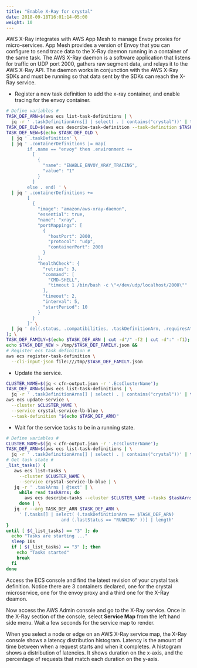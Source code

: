 ```yaml
---
title: "Enable X-Ray for crystal"
date: 2018-09-18T16:01:14-05:00
weight: 10
---
```


AWS X-Ray integrates with AWS App Mesh to manage Envoy proxies for micro-services. App Mesh provides a version of Envoy that you can configure to send trace data to the X-Ray daemon running in a container of the same task. The AWS X-Ray daemon is a software application that listens for traffic on UDP port 2000, gathers raw segment data, and relays it to the AWS X-Ray API. The daemon works in conjunction with the AWS X-Ray SDKs and must be running so that data sent by the SDKs can reach the X-Ray service.

* Register a new task definition to add the x-ray container, and enable tracing for the envoy container.

```bash
# Define variables #
TASK_DEF_ARN=$(aws ecs list-task-definitions | \
  jq -r ' .taskDefinitionArns[] | select( . | contains("crystal"))' | tail -1)
TASK_DEF_OLD=$(aws ecs describe-task-definition --task-definition $TASK_DEF_ARN);
TASK_DEF_NEW=$(echo $TASK_DEF_OLD \
  | jq ' .taskDefinition' \
  | jq ' .containerDefinitions |= map(
        if .name == "envoy" then .environment +=
          [
            {
              "name": "ENABLE_ENVOY_XRAY_TRACING",
              "value": "1"
            }
          ]
        else . end) ' \
  | jq ' .containerDefinitions += 
        [
          {
            "image": "amazon/aws-xray-daemon",
            "essential": true,
            "name": "xray",
            "portMappings": [
              {
                "hostPort": 2000,
                "protocol": "udp",
                "containerPort": 2000
              }
            ],
            "healthCheck": {
              "retries": 3,
              "command": [
                "CMD-SHELL",
                "timeout 1 /bin/bash -c \"</dev/udp/localhost/2000\""
              ],
              "timeout": 2,
              "interval": 5,
              "startPeriod": 10
            }
          }
        ]' \
  | jq ' del(.status, .compatibilities, .taskDefinitionArn, .requiresAttributes, .revision) '
); \
TASK_DEF_FAMILY=$(echo $TASK_DEF_ARN | cut -d"/" -f2 | cut -d":" -f1);
echo $TASK_DEF_NEW > /tmp/$TASK_DEF_FAMILY.json && 
# Register ecs task definition #
aws ecs register-task-definition \
  --cli-input-json file:///tmp/$TASK_DEF_FAMILY.json
```

* Update the service.

```bash
CLUSTER_NAME=$(jq < cfn-output.json -r '.EcsClusterName');
TASK_DEF_ARN=$(aws ecs list-task-definitions | \
  jq -r ' .taskDefinitionArns[] | select( . | contains("crystal"))' | tail -1)
aws ecs update-service \
  --cluster $CLUSTER_NAME \
  --service crystal-service-lb-blue \
  --task-definition "$(echo $TASK_DEF_ARN)"
```

* Wait for the service tasks to be in a running state.

```bash
# Define variables #
CLUSTER_NAME=$(jq < cfn-output.json -r '.EcsClusterName');
TASK_DEF_ARN=$(aws ecs list-task-definitions | \
  jq -r ' .taskDefinitionArns[] | select( . | contains("crystal"))' | tail -1);
# Get task state #
_list_tasks() {
   aws ecs list-tasks \
     --cluster $CLUSTER_NAME \
     --service crystal-service-lb-blue | \
   jq -r ' .taskArns | @text' | \
     while read taskArns; do 
       aws ecs describe-tasks --cluster $CLUSTER_NAME --tasks $taskArns;
     done | \
   jq -r --arg TASK_DEF_ARN $TASK_DEF_ARN \
     ' [.tasks[] | select( (.taskDefinitionArn == $TASK_DEF_ARN) 
                     and (.lastStatus == "RUNNING" ))] | length'
}
until [ $(_list_tasks) == "3" ]; do
  echo "Tasks are starting ..."
  sleep 10s
  if [ $(_list_tasks) == "3" ]; then
    echo "Tasks started"
    break
  fi
done
```

Access the ECS console and find the latest revision of your crystal task definition. Notice there are 3 containers declared, one for the crystal microservice, one for the envoy proxy and a third one for the X-Ray deamon.

Now access the AWS Admin console and go to the X-Ray service. Once in the X-Ray section of the console, select **Service Map** from the left hand side menu. Wait a few seconds for the service map to render. 

When you select a node or edge on an AWS X-Ray service map, the X-Ray console shows a latency distribution histogram. Latency is the amount of time between when a request starts and when it completes. A histogram shows a distribution of latencies. It shows duration on the x-axis, and the percentage of requests that match each duration on the y-axis.
